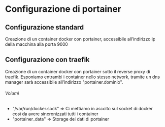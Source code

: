 # Configurazione di portainer

## Configurazione standard
Creazione di un container docker con portainer, accessibile all'indirizzo ip della macchina alla porta 9000

## Configurazione con traefik
Creazione di un container docker con portainer sotto il reverse proxy di traefik.
Esponiamo entrambi i container nello stesso network, tramite un dns manager sarà accessibile all'indirizzo "portainer.dominio".

###### Volumi
- "/var/run/docker.sock" => Ci mettiamo in ascolto sul socket di docker così da avere sincronizzati tutti i container 
- "portainer_data" => Storage dei dati di portainer